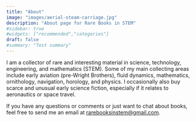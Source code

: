```yaml
---
title: "About"
image: "images/aerial-steam-carriage.jpg"
description: "About page for Rare Books in STEM"
#sidebar: true
#widgets: ["recommended","categories"]
draft: false
#summary: "Test summary"
---
```


I am a collector of rare and interesting material in science, technology, engineering, and mathematics (STEM). Some of my main collecting areas include early aviation (pre-Wright Brothers), fluid dynamics, mathematics, ornithology, navigation, horology, and physics. I occasionally also buy scarce and unusual early science fiction, especially if it relates to aeronautics or space travel.

If you have any questions or comments or just want to chat about books, feel free to send me an email at rarebooksinstem@gmail.com.